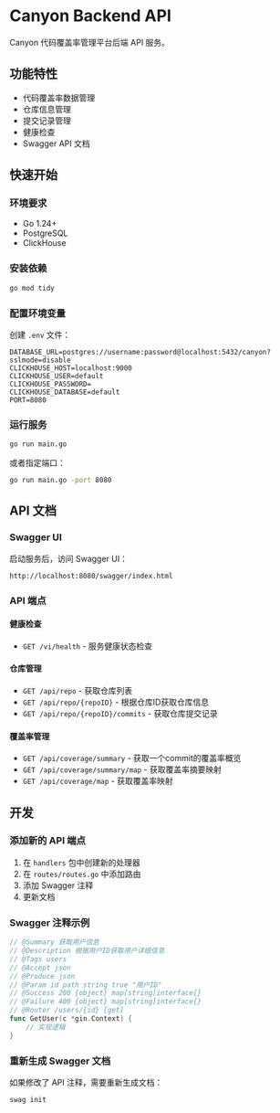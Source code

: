# Canyon Backend API

Canyon 代码覆盖率管理平台后端 API 服务。

## 功能特性

- 代码覆盖率数据管理
- 仓库信息管理
- 提交记录管理
- 健康检查
- Swagger API 文档

## 快速开始

### 环境要求

- Go 1.24+
- PostgreSQL
- ClickHouse

### 安装依赖

```bash
go mod tidy
```

### 配置环境变量

创建 `.env` 文件：

```env
DATABASE_URL=postgres://username:password@localhost:5432/canyon?sslmode=disable
CLICKHOUSE_HOST=localhost:9000
CLICKHOUSE_USER=default
CLICKHOUSE_PASSWORD=
CLICKHOUSE_DATABASE=default
PORT=8080
```

### 运行服务

```bash
go run main.go
```

或者指定端口：

```bash
go run main.go -port 8080
```

## API 文档

### Swagger UI

启动服务后，访问 Swagger UI：

```
http://localhost:8080/swagger/index.html
```

### API 端点

#### 健康检查
- `GET /vi/health` - 服务健康状态检查

#### 仓库管理
- `GET /api/repo` - 获取仓库列表
- `GET /api/repo/{repoID}` - 根据仓库ID获取仓库信息
- `GET /api/repo/{repoID}/commits` - 获取仓库提交记录

#### 覆盖率管理
- `GET /api/coverage/summary` - 获取一个commit的覆盖率概览
- `GET /api/coverage/summary/map` - 获取覆盖率摘要映射
- `GET /api/coverage/map` - 获取覆盖率映射

## 开发

### 添加新的 API 端点

1. 在 `handlers` 包中创建新的处理器
2. 在 `routes/routes.go` 中添加路由
3. 添加 Swagger 注释
4. 更新文档

### Swagger 注释示例

```go
// @Summary 获取用户信息
// @Description 根据用户ID获取用户详细信息
// @Tags users
// @Accept json
// @Produce json
// @Param id path string true "用户ID"
// @Success 200 {object} map[string]interface{}
// @Failure 400 {object} map[string]interface{}
// @Router /users/{id} [get]
func GetUser(c *gin.Context) {
    // 实现逻辑
}
```

### 重新生成 Swagger 文档

如果修改了 API 注释，需要重新生成文档：

```bash
swag init
```
